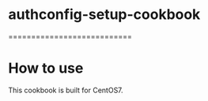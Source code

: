 # authconfig-setup-cookbook
===========================

# How to use

This cookbook is built for CentOS7.

